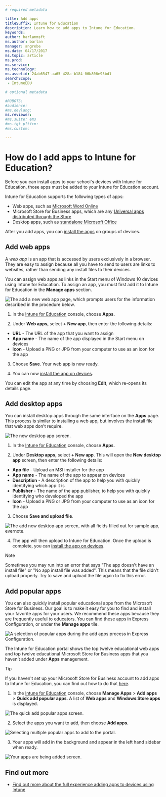 ```yaml
---
# required metadata

title: Add apps
titleSuffix: Intune for Education
description: Learn how to add apps to Intune for Education.
keywords:
author: barlanmsft
ms.author: barlan
manager: angrobe
ms.date: 04/17/2017
ms.topic: article
ms.prod:
ms.service:
ms.technology:
ms.assetid: 24ab6547-aa65-428a-b184-06b806e95bd1
searchScope:
 - IntuneEDU

# optional metadata

#ROBOTS:
#audience:
#ms.devlang:
ms.reviewer:
#ms.suite: ems
#ms.tgt_pltfrm:
#ms.custom:

---
```


# How do I add apps to Intune for Education?

Before you can install apps to your school's devices with Intune for Education, those apps must be added to your Intune for Education account.

Intune for Education supports the following types of apps:
- Web apps, such as [Microsoft Word Online](https://office.live.com/start/Word.aspx)
- Microsoft Store for Business apps, which are any [Universal apps distributed through the Store](https://technet.microsoft.com/itpro/windows/manage/apps-in-windows-store-for-business)
- Desktop apps, such as [standalone Microsoft Office](https://products.office.com/products)

After you add apps, you can [install the apps](install-apps.md) on groups of devices.

## Add web apps

A _web app_ is an app that is accessed by users exclusively in a browser. They are easy to assign because all you have to send to users are links to websites, rather than sending any install files to their devices.

You can assign web apps as links in the Start menu of Windows 10 devices using Intune for Education. To assign an app, you must first add it to Intune for Education in the **Manage apps** section.

  ![The add a new web app page, which prompts users for the information described in the procedure below.](./media/apps-001-add-webapp.png)

1. In the [Intune for Education](https://intuneeducation.portal.azure.com) console, choose **Apps**.

2. Under **Web apps**, select **+ New app**, then enter the following details:
 - **URL** - The URL of the app that you want to assign
 - **App name** - The name of the app displayed in the Start menu on devices
 - **Icon** - Upload a PNG or JPG from your computer to use as an icon for the app

3. Choose **Save**. Your web app is now ready.

4. You can now [install the app on devices](install-apps.md).

You can edit the app at any time by choosing **Edit**, which re-opens its details page.

## Add desktop apps

You can install desktop apps through the same interface on the **Apps** page. This process is similar to installing a web app, but involves the install file that web apps don't require.

![The new desktop app screen.](./media/apps-005-add-desktop-app.png)

1. In the [Intune for Education](https://intuneeducation.portal.azure.com) console, choose **Apps**.

2. Under **Desktop apps**, select **+ New app**. This will open the **New desktop app** screen, then enter the following details:
 - **App file** - Upload an MSI installer for the app
 - **App name** - The name of the app to appear on devices
 - **Description** - A description of the app to help you with quickly identifying which app it is
 - **Publisher** - The name of the app publisher, to help you with quickly identifying who developed the app
 - **Icon** - Upload a PNG or JPG from your computer to use as an icon for the app

3. Choose **Save and upload file**.

  ![The add new desktop app screen, with all fields filled out for sample app, evernote.](./media/apps-006-filled-out-desktop-app.png)

4. The app will then upload to Intune for Education. Once the upload is complete, you can [install the app on devices](install-apps.md).

> [!NOTE]
> Sometimes you may run into an error that says "The app doesn't have an install file" or "No app install file was added". This means that the file didn't upload properly. Try to save and upload the file again to fix this error.

## Add popular apps

You can also quickly install popular educational apps from the Microsoft Store for Business. Our goal is to make it easy for you to find and install your favorite apps for your users. We recommend these apps because they are frequently useful to educators. You can find these apps in Express Configuration, or under the **Manage apps** tile.

  ![A selection of popular apps during the add apps process in Express Configuration.](./media/apps-007-popular-apps.png)

The Intune for Education portal shows the top twelve educational web apps and top twelve educational Microsoft Store for Business apps that you haven’t added under **Apps** management.

> [!TIP]
> If you haven't set up your Microsoft Store for Business account to add apps to Intune for Education, you can find out how to do that [here](acquire-store-apps.md).

1. In the [Intune for Education](https://intuneeducation.portal.azure.com) console, choose  **Manage Apps** > **Add apps** > **Quick add popular apps**. A list of **Web apps** and **Windows Store apps** is displayed.

  ![The quick add popular apps screen.](./media/apps-008-add-popular-apps.png)

2. Select the apps you want to add, then choose **Add apps**.

  ![Selecting multiple popular apps to add to the portal.](./media/apps-009-select-multiple-popular-apps.png)

3. Your apps will add in the background and appear in the left hand sidebar when ready.

  ![Your apps are being added screen.](./media/apps-010-your-popular-apps-are-being-added.png)

## Find out more

- [Find out more about the full experience adding apps to devices using Intune](https://docs.microsoft.com/intune/deploy-use/add-apps)
